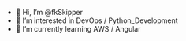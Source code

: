 - 👋 Hi, I’m @fkSkipper
- 👀 I’m interested in DevOps / Python_Development
- 🌱 I’m currently learning AWS / Angular

<!---
fkSkipper/fkSkipper is a ✨ special ✨ repository because its `README.md` (this file) appears on your GitHub profile.
You can click the Preview link to take a look at your changes.
--->
